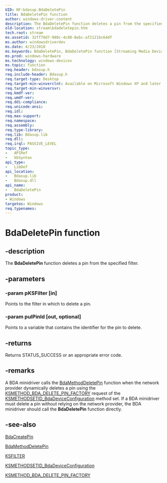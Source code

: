 ```yaml
---
UID: NF:bdasup.BdaDeletePin
title: BdaDeletePin function
author: windows-driver-content
description: The BdaDeletePin function deletes a pin from the specified filter.
old-location: stream\bdadeletepin.htm
tech.root: stream
ms.assetid: 32ff70d7-980c-4c80-8ebc-af2121bc64df
ms.author: windowsdriverdev
ms.date: 4/23/2018
ms.keywords: BdaDeletePin, BdaDeletePin function [Streaming Media Devices], bdaref_36a08eca-6cfb-4647-8252-05b6c8e0b8e1.xml, bdasup/BdaDeletePin, stream.bdadeletepin
ms.prod: windows-hardware
ms.technology: windows-devices
ms.topic: function
req.header: bdasup.h
req.include-header: Bdasup.h
req.target-type: Desktop
req.target-min-winverclnt: Available on Microsoft Windows XP and later operating systems. This routine is available on the Windows 2000 platform only if Microsoft DirectX 9.0 and later is installed on that platform.
req.target-min-winversvr: 
req.kmdf-ver: 
req.umdf-ver: 
req.ddi-compliance: 
req.unicode-ansi: 
req.idl: 
req.max-support: 
req.namespace: 
req.assembly: 
req.type-library: 
req.lib: Bdasup.lib
req.dll: 
req.irql: PASSIVE_LEVEL
topic_type:
-	APIRef
-	kbSyntax
api_type:
-	LibDef
api_location:
-	Bdasup.lib
-	Bdasup.dll
api_name:
-	BdaDeletePin
product:
- Windows
targetos: Windows
req.typenames: 
---
```


# BdaDeletePin function


## -description


The <b>BdaDeletePin</b> function deletes a pin from the specified filter. 


## -parameters




### -param pKSFilter [in]

Points to the filter in which to delete a pin.


### -param pulPinId [out, optional]

Points to a variable that contains the identifier for the pin to delete. 


## -returns



Returns STATUS_SUCCESS or an appropriate error code. 




## -remarks



A BDA minidriver calls the <a href="https://msdn.microsoft.com/library/windows/hardware/ff556474">BdaMethodDeletePin</a> function when the network provider dynamically deletes a pin using the <a href="https://msdn.microsoft.com/library/windows/hardware/ff563415">KSMETHOD_BDA_DELETE_PIN_FACTORY</a> request of the <a href="https://msdn.microsoft.com/library/windows/hardware/ff563404">KSMETHODSETID_BdaDeviceConfiguration</a> method set. If a BDA minidriver must delete a pin without relying on the network provider, the BDA minidriver should call the <b>BdaDeletePin</b> function directly.




## -see-also




<a href="https://msdn.microsoft.com/library/windows/hardware/ff556445">BdaCreatePin</a>



<a href="https://msdn.microsoft.com/library/windows/hardware/ff556474">BdaMethodDeletePin</a>



<a href="https://msdn.microsoft.com/library/windows/hardware/ff562522">KSFILTER</a>



<a href="https://msdn.microsoft.com/library/windows/hardware/ff563404">KSMETHODSETID_BdaDeviceConfiguration</a>



<a href="https://msdn.microsoft.com/library/windows/hardware/ff563415">KSMETHOD_BDA_DELETE_PIN_FACTORY</a>
 

 

